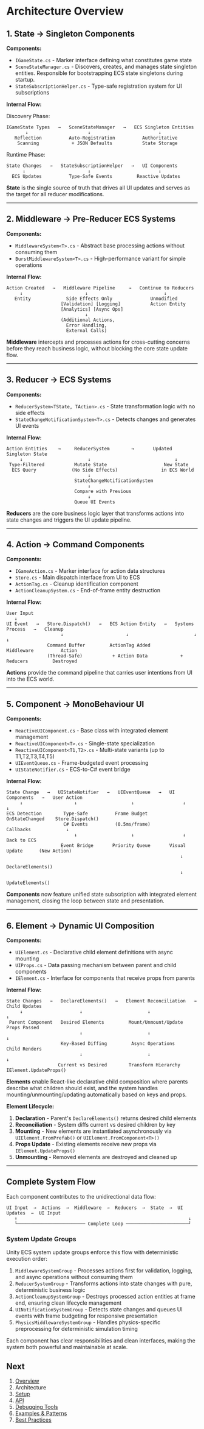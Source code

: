 # Architecture Overview

## 1. **State** → Singleton Components

**Components:**

* `IGameState.cs` - Marker interface defining what constitutes game state
* `SceneStateManager.cs` - Discovers, creates, and manages state singleton entities. Responsible for bootstrapping ECS state singletons during startup.
* `StateSubscriptionHelper.cs` - Type-safe registration system for UI subscriptions

**Internal Flow:**

Discovery Phase:
```
IGameState Types   →   SceneStateManager   →   ECS Singleton Entities
       ↓                      ↓                         ↓
   Reflection          Auto-Registration          Authoritative
    Scanning            + JSON Defaults           State Storage
```

Runtime Phase:
```
State Changes   →   StateSubscriptionHelper   →   UI Components
      ↓                       ↓                         ↓
  ECS Updates          Type-Safe Events         Reactive Updates
```

**State** is the single source of truth that drives all UI updates and serves as the target for all reducer modifications.

---

## 2. **Middleware** → Pre-Reducer ECS Systems

**Components:**

* `MiddlewareSystem<T>.cs` - Abstract base processing actions without consuming them
* `BurstMiddlewareSystem<T>.cs` - High-performance variant for simple operations

**Internal Flow:**

```
Action Created   →   Middleware Pipeline     →   Continue to Reducers
     ↓                       ↓                            ↓
   Entity             Side Effects Only              Unmodified
                    [Validation] [Logging]           Action Entity
                    [Analytics] [Async Ops]        
                             ↓                     
                    (Additional Actions,
                      Error Handling,
                      External Calls)
```

**Middleware** intercepts and processes actions for cross-cutting concerns before they reach business logic, without blocking the core state update flow.

---

## 3. **Reducer** → ECS Systems

**Components:**

* `ReducerSystem<TState, TAction>.cs` - State transformation logic with no side effects
* `StateChangeNotificationSystem<T>.cs` - Detects changes and generates UI events

**Internal Flow:**

```
Action Entities    →     ReducerSystem        →       Updated Singleton State
     ↓                        ↓                               ↓
 Type-Filtered           Mutate State                     New State
  ECS Query             (No Side Effects)                in ECS World
                              ↓
                         StateChangeNotificationSystem
                              ↓
                         Compare with Previous
                              ↓
                         Queue UI Events
```

**Reducers** are the core business logic layer that transforms actions into state changes and triggers the UI update pipeline.

---

## 4. **Action** → Command Components

**Components:**

* `IGameAction.cs` - Marker interface for action data structures
* `Store.cs` - Main dispatch interface from UI to ECS
* `ActionTag.cs` - Cleanup identification component
* `ActionCleanupSystem.cs` - End-of-frame entity destruction

**Internal Flow:**

```
User Input
   ↓
UI Event   →   Store.Dispatch()   →   ECS Action Entity   →   Systems Process   →   Cleanup
                    ↓                       ↓                        ↓                 ↓
               Command Buffer         ActionTag Added           Middleware          Action
               (Thread-Safe)           + Action Data            + Reducers         Destroyed
```

**Actions** provide the command pipeline that carries user intentions from UI into the ECS world.

---

## 5. **Component** → MonoBehaviour UI

**Components:**

* `ReactiveUIComponent.cs` - Base class with integrated element management
* `ReactiveUIComponent<T>.cs` - Single-state specialization
* `ReactiveUIComponent<T1,T2>.cs` - Multi-state variants (up to T1,T2,T3,T4,T5)
* `UIEventQueue.cs` - Frame-budgeted event processing
* `UIStateNotifier.cs` - ECS-to-C# event bridge

**Internal Flow:**

```
State Change   →   UIStateNotifier   →   UIEventQueue   →   UI Components   →   User Action
     ↓                   ↓                    ↓                  ↓                  ↓
ECS Detection        Type-Safe          Frame Budget        OnStateChanged    Store.Dispatch()
                     C# Events          (0.5ms/frame)         Callbacks             ↓
                         ↓                    ↓                  ↓              Back to ECS
                    Event Bridge       Priority Queue       Visual Update      (New Action)
                                                                ↓
                                                           DeclareElements()
                                                                ↓
                                                           UpdateElements()
```

**Components** now feature unified state subscription with integrated element management, closing the loop between state and presentation.

---

## 6. **Element** → Dynamic UI Composition

**Components:**

* `UIElement.cs` - Declarative child element definitions with async mounting
* `UIProps.cs` - Data passing mechanism between parent and child components
* `IElement.cs` - Interface for components that receive props from parents

**Internal Flow:**

```
State Changes   →   DeclareElements()   →   Element Reconciliation   →   Child Updates
     ↓                     ↓                        ↓                        ↓
 Parent Component   Desired Elements         Mount/Unmount/Update         Props Passed
                           ↓                        ↓                        ↓
                    Key-Based Diffing         Async Operations           Child Renders
                           ↓                        ↓                        ↓
                   Current vs Desired        Transform Hierarchy      IElement.UpdateProps()
```

**Elements** enable React-like declarative child composition where parents describe what children should exist, and the system handles mounting/unmounting/updating automatically based on keys and props.

**Element Lifecycle:**

1. **Declaration** - Parent's `DeclareElements()` returns desired child elements
2. **Reconciliation** - System diffs current vs desired children by key
3. **Mounting** - New elements are instantiated asynchronously via `UIElement.FromPrefab()` or `UIElement.FromComponent<T>()`
4. **Props Update** - Existing elements receive new props via `IElement.UpdateProps()`
5. **Unmounting** - Removed elements are destroyed and cleaned up

---

## **Complete System Flow**

Each component contributes to the unidirectional data flow:

```
UI Input  →  Actions  →  Middleware  →  Reducers  →  State  →  UI Updates  →  UI Input
   ↑                                                               ↓
   └───────────────────────── Complete Loop ───────────────────────┘
```

### **System Update Groups**

Unity ECS system update groups enforce this flow with deterministic execution order:

1. `MiddlewareSystemGroup` - Processes actions first for validation, logging, and async operations without consuming them
2. `ReducerSystemGroup` - Transforms actions into state changes with pure, deterministic business logic  
3. `ActionCleanupSystemGroup` - Destroys processed action entities at frame end, ensuring clean lifecycle management
4. `UINotificationSystemGroup` - Detects state changes and queues UI events with frame budgeting for responsive presentation
5. `PhysicsMiddlewareSystemGroup` - Handles physics-specific preprocessing for deterministic simulation timing

Each component has clear responsibilities and clean interfaces, making the system both powerful and maintainable at scale.

## Next

1. [Overview](Overview.md)
2. Architecture
3. [Setup](Setup.md)
4. [API](API.md)
5. [Debugging Tools](Debugging.md)
6. [Examples & Patterns](Examples.md)
7. [Best Practices](BestPractices.md)